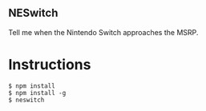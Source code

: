 NESwitch
--------

Tell me when the Nintendo Switch approaches the MSRP.

Instructions
============

```
$ npm install
$ npm install -g
$ neswitch
```
